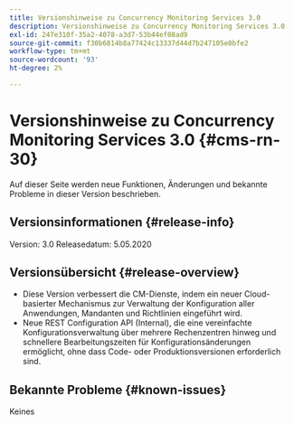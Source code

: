 ```yaml
---
title: Versionshinweise zu Concurrency Monitoring Services 3.0
description: Versionshinweise zu Concurrency Monitoring Services 3.0
exl-id: 247e310f-35a2-4078-a3d7-53b44ef08ad9
source-git-commit: f30b6814b8a77424c13337d44d7b247105e0bfe2
workflow-type: tm+mt
source-wordcount: '93'
ht-degree: 2%

---
```


# Versionshinweise zu Concurrency Monitoring Services 3.0 {#cms-rn-30}

Auf dieser Seite werden neue Funktionen, Änderungen und bekannte Probleme in dieser Version beschrieben.

## Versionsinformationen {#release-info}

Version: 3.0
Releasedatum: 5.05.2020

## Versionsübersicht {#release-overview}

* Diese Version verbessert die CM-Dienste, indem ein neuer Cloud-basierter Mechanismus zur Verwaltung der Konfiguration aller Anwendungen, Mandanten und Richtlinien eingeführt wird.
* Neue REST Configuration API (Internal), die eine vereinfachte Konfigurationsverwaltung über mehrere Rechenzentren hinweg und schnellere Bearbeitungszeiten für Konfigurationsänderungen ermöglicht, ohne dass Code- oder Produktionsversionen erforderlich sind.


## Bekannte Probleme {#known-issues}

Keines
